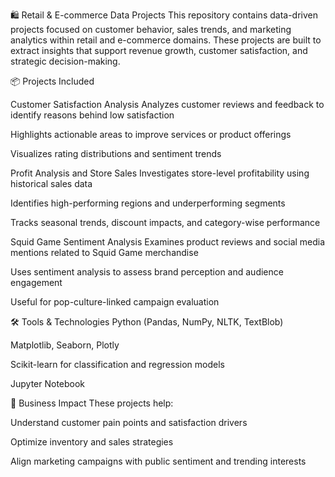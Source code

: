 
🛍️ Retail & E-commerce Data Projects
This repository contains data-driven projects focused on customer behavior, sales trends, and marketing analytics within retail and e-commerce domains. These projects are built to extract insights that support revenue growth, customer satisfaction, and strategic decision-making.

📦 Projects Included

Customer Satisfaction Analysis
Analyzes customer reviews and feedback to identify reasons behind low satisfaction

Highlights actionable areas to improve services or product offerings

Visualizes rating distributions and sentiment trends

Profit Analysis and Store Sales
Investigates store-level profitability using historical sales data

Identifies high-performing regions and underperforming segments

Tracks seasonal trends, discount impacts, and category-wise performance

Squid Game Sentiment Analysis
Examines product reviews and social media mentions related to Squid Game merchandise

Uses sentiment analysis to assess brand perception and audience engagement

Useful for pop-culture-linked campaign evaluation

🛠️ Tools & Technologies
Python (Pandas, NumPy, NLTK, TextBlob)

Matplotlib, Seaborn, Plotly

Scikit-learn for classification and regression models

Jupyter Notebook

🎯 Business Impact
These projects help:

Understand customer pain points and satisfaction drivers

Optimize inventory and sales strategies

Align marketing campaigns with public sentiment and trending interests
